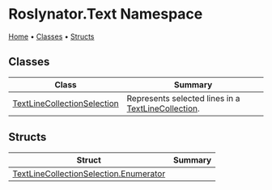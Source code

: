 <a name="_Top"></a>

# Roslynator\.Text Namespace

[Home](../../README.md#_Top) &#x2022; [Classes](#classes) &#x2022; [Structs](#structs)

## Classes

| Class | Summary |
| ----- | ------- |
| [TextLineCollectionSelection](TextLineCollectionSelection/README.md#_Top) | Represents selected lines in a [TextLineCollection](https://docs.microsoft.com/en-us/dotnet/api/microsoft.codeanalysis.text.textlinecollection)\. |

## Structs

| Struct | Summary |
| ------ | ------- |
| [TextLineCollectionSelection.Enumerator](TextLineCollectionSelection/Enumerator/README.md#_Top) | |

